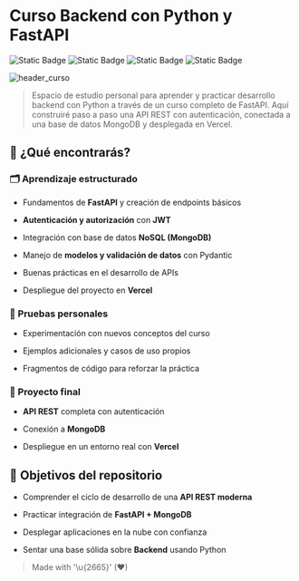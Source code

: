 # Curso Backend con Python y FastAPI  

![Static Badge](https://img.shields.io/badge/python-x.x.x-3776AB?style=for-the-badge&logo=python&logoColor=white&labelColor=101010) ![Static Badge](https://img.shields.io/badge/fastapi-x.x.x-009688?style=for-the-badge&logo=fastapi&logoColor=white&labelColor=101010) ![Static Badge](https://img.shields.io/badge/database-mongodb-47A248?style=for-the-badge&logo=mongodb&logoColor=white&labelColor=101010) ![Static Badge](https://img.shields.io/badge/deploy-vercel-000000?style=for-the-badge&logo=vercel&logoColor=white&labelColor=101010)   

![header_curso](./images/header_backend_fastapi.png)  

> Espacio de estudio personal para aprender y practicar desarrollo backend con Python a través de un curso completo de FastAPI. Aquí construiré paso a paso una API REST con autenticación, conectada a una base de datos MongoDB y desplegada en Vercel.  


## 🔎 ¿Qué encontrarás?  

### 🗂️ Aprendizaje estructurado  

- Fundamentos de **FastAPI** y creación de endpoints básicos 
 
- **Autenticación y autorización** con **JWT**  
- Integración con base de datos **NoSQL (MongoDB)**  
- Manejo de **modelos y validación de datos** con Pydantic  
- Buenas prácticas en el desarrollo de APIs  
- Despliegue del proyecto en **Vercel**  

### 🧪 Pruebas personales  

- Experimentación con nuevos conceptos del curso 
 
- Ejemplos adicionales y casos de uso propios  
- Fragmentos de código para reforzar la práctica  

### 🥇 Proyecto final  

- **API REST** completa con autenticación  

- Conexión a **MongoDB**  
- Despliegue en un entorno real con **Vercel**  


## 🎯 Objetivos del repositorio  

- Comprender el ciclo de desarrollo de una **API REST moderna**
  
- Practicar integración de **FastAPI + MongoDB**  
- Desplegar aplicaciones en la nube con confianza  
- Sentar una base sólida sobre **Backend** usando Python  

> Made with '\u{2665}' (♥)

